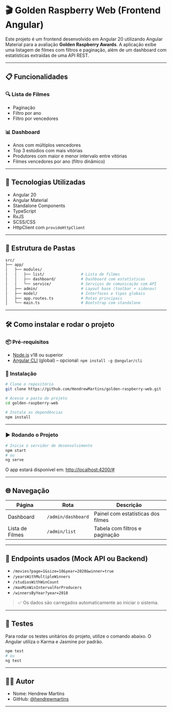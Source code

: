 # 🎬 Golden Raspberry Web (Frontend Angular)

Este projeto é um frontend desenvolvido em Angular 20 utilizando Angular Material para a avaliação **Golden Raspberry Awards**. A aplicação exibe uma listagem de filmes com filtros e paginação, além de um dashboard com estatísticas extraídas de uma API REST.

---

## 📋 Funcionalidades

### 🔍 Lista de Filmes
- Paginação
- Filtro por ano
- Filtro por vencedores

### 📊 Dashboard
- Anos com múltiplos vencedores
- Top 3 estúdios com mais vitórias
- Produtores com maior e menor intervalo entre vitórias
- Filmes vencedores por ano (filtro dinâmico)

---

## 🚀 Tecnologias Utilizadas

- Angular 20
- Angular Material
- Standalone Components
- TypeScript
- RxJS
- SCSS/CSS
- HttpClient com `provideHttpClient`

---

## 📁 Estrutura de Pastas

```bash
src/
├── app/
│   ├── modules/
│   │   ├── list/                # Lista de filmes
│   │   ├── dashboard/           # Dashboard com estatísticas
│   │   └── service/             # Serviços de comunicação com API
│   ├── admin/                   # Layout base (toolbar + sidenav)
│   ├── model/                   # Interfaces e tipos globais
│   ├── app.routes.ts            # Rotas principais
│   └── main.ts                  # Bootstrap com standalone
```

---

## 🛠️ Como instalar e rodar o projeto

### 📦 Pré-requisitos

- [Node.js](https://nodejs.org/) v18 ou superior
- [Angular CLI](https://angular.io/cli) (global) – opcional: `npm install -g @angular/cli`

### 🧰 Instalação

```bash
# Clone o repositório
git clone https://github.com/HendrewMartins/golden-raspberry-web.git

# Acesse a pasta do projeto
cd golden-raspberry-web

# Instale as dependências
npm install
```

---

### ▶️ Rodando o Projeto

```bash
# Inicie o servidor de desenvolvimento
npm start
# ou
ng serve
```

O app estará disponível em: [http://localhost:4200/#](http://localhost:4200/#)

---

## 🌐 Navegação

| Página         | Rota              | Descrição                          |
|----------------|-------------------|------------------------------------|
| Dashboard      | `/admin/dashboard`| Painel com estatísticas dos filmes |
| Lista de Filmes| `/admin/list`     | Tabela com filtros e paginação     |

---

## 🔗 Endpoints usados (Mock API ou Backend)

- `/movies?page=1&size=10&year=2020&winner=true`
- `/yearsWithMultipleWinners`
- `/studiosWithWinCount`
- `/maxMinWinIntervalForProducers`
- `/winnersByYear?year=2018`

> ✅ Os dados são carregados automaticamente ao iniciar o sistema.

---

## 🧪 Testes

Para rodar os testes unitários do projeto, utilize o comando abaixo. O Angular utiliza o Karma e Jasmine por padrão.

```bash
npm test
# ou
ng test
```
---

## 👨‍💻 Autor

- Nome: Hendrew Martins
- GitHub: [@hendrewmartins](https://github.com/HendrewMartins)

---
